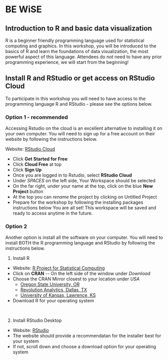# BE WiSE 
## Introduction to R and basic data visualization

R is a beginner friendly programming language used for statistical computing and graphics. In this workshop, you will be introduced to the basics of R and learn the foundations of data visualization, the most powerful aspect of this language. Attendees do not need to have any prior programming experience, we will start from the beginning!

## Install R and RStudio or get access on RStudio Cloud

To participate in this workshop you will need to have access to the programming language R and RStudio - please see the options below.

### Option 1 - recommended

Accessing Rstudio on the cloud is an excellent alternative to installing it on your own computer. You will need to sign up for a free account on their website by following the instructions below.

Website: [RStudio Cloud](https://rstudio.cloud/)  
- Click **Get Started for Free** 
- Click **Cloud Free** at top  
- Click **Sign Up**
- Once you are logged in to Rstudio, select **RStudio Cloud**
- Under *SPACES* on the left side, Your Workspace should be selected
- On the far right, under your name at the top, click on the blue **New Project** button 
- At the top you can *rename* the project by clicking on Untitled Project
- Prepare for the workshop by following the installing packages instructions below
You are all set! This workspace will be saved and ready to access anytime in the future.

### Option 2

Another option is install all the software on your computer. You will need to install BOTH the R programming language and RStudio by following the instructions below.

1. Install R  
- Website: [R Project for Statistical Computing](https://www.r-project.org/)
- Click on **CRAN** -- On the left side of the window under *Download*
- Choose the CRAN Mirror closest to your location under *USA*
  - [Oregon State University, OR](https://ftp.osuosl.org/pub/cran/)
  - [Revolution Analytics, Dallas, TX](https://cran.microsoft.com/)
  - [University of Kansas, Lawrence, KS](https://rweb.crmda.ku.edu/cran/)
- Download R for your operating system
<br>

2. Install RStudio Desktop
- Website: [RStudio](https://www.rstudio.com/products/rstudio/download/#download)
- The website should provide a recommendatan for the installer best for your system
- If not, scroll down and choose a download option for your operating system
